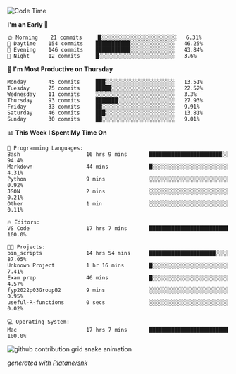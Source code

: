 <!--START_SECTION:waka-->
![Code Time](http://img.shields.io/badge/Code%20Time-192%20hrs%2015%20mins-blue)

**I'm an Early 🐤** 

```text
🌞 Morning    21 commits     █░░░░░░░░░░░░░░░░░░░░░░░░   6.31% 
🌆 Daytime    154 commits    ███████████░░░░░░░░░░░░░░   46.25% 
🌃 Evening    146 commits    ███████████░░░░░░░░░░░░░░   43.84% 
🌙 Night      12 commits     █░░░░░░░░░░░░░░░░░░░░░░░░   3.6%

```
📅 **I'm Most Productive on Thursday** 

```text
Monday       45 commits     ███░░░░░░░░░░░░░░░░░░░░░░   13.51% 
Tuesday      75 commits     █████░░░░░░░░░░░░░░░░░░░░   22.52% 
Wednesday    11 commits     ░░░░░░░░░░░░░░░░░░░░░░░░░   3.3% 
Thursday     93 commits     ███████░░░░░░░░░░░░░░░░░░   27.93% 
Friday       33 commits     ██░░░░░░░░░░░░░░░░░░░░░░░   9.91% 
Saturday     46 commits     ███░░░░░░░░░░░░░░░░░░░░░░   13.81% 
Sunday       30 commits     ██░░░░░░░░░░░░░░░░░░░░░░░   9.01%

```


📊 **This Week I Spent My Time On** 

```text
💬 Programming Languages: 
Bash                     16 hrs 9 mins       ███████████████████████░░   94.4% 
Markdown                 44 mins             █░░░░░░░░░░░░░░░░░░░░░░░░   4.31% 
Python                   9 mins              ░░░░░░░░░░░░░░░░░░░░░░░░░   0.92% 
JSON                     2 mins              ░░░░░░░░░░░░░░░░░░░░░░░░░   0.21% 
Other                    1 min               ░░░░░░░░░░░░░░░░░░░░░░░░░   0.11%

🔥 Editors: 
VS Code                  17 hrs 7 mins       █████████████████████████   100.0%

🐱‍💻 Projects: 
bin_scripts              14 hrs 54 mins      █████████████████████░░░░   87.05% 
Unknown Project          1 hr 16 mins        █░░░░░░░░░░░░░░░░░░░░░░░░   7.41% 
Exam prep                46 mins             █░░░░░░░░░░░░░░░░░░░░░░░░   4.57% 
fyp2022p03GroupB2        9 mins              ░░░░░░░░░░░░░░░░░░░░░░░░░   0.95% 
useful-R-functions       0 secs              ░░░░░░░░░░░░░░░░░░░░░░░░░   0.02%

💻 Operating System: 
Mac                      17 hrs 7 mins       █████████████████████████   100.0%

```


<!--END_SECTION:waka-->


<!--Snake Game-->
![github contribution grid snake animation](https://raw.githubusercontent.com/viggo-gascou/viggo-gascou/output/github-contribution-grid-snake.svg)

_generated with [Platane/snk](https://github.com/Platane/snk)_
<!--Snake Game-->

